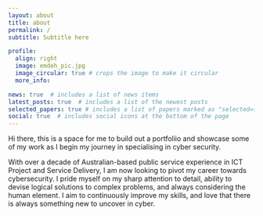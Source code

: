 ```yaml
---
layout: about
title: about
permalink: /
subtitle: Subtitle here

profile:
  align: right
  image: emdeh_pic.jpg
  image_circular: true # crops the image to make it circular
  more_info:

news: true  # includes a list of news items
latest_posts: true  # includes a list of the newest posts
selected_papers: true # includes a list of papers marked as "selected={true}"
social: true  # includes social icons at the bottom of the page
---
```


Hi there, this is a space for me to build out a portfoliio and showcase some of my work as I begin my journey in specialising in cyber security.

With over a decade of Australian-based public service experience in ICT Project and Service Delivery, I am now looking to pivot my career towards cybersecurity. I pride myself on my sharp attention to detail, ability to devise logical solutions to complex problems, and always considering the human element. I aim to continuously improve my skills, and love that there is always something new to uncover in cyber.